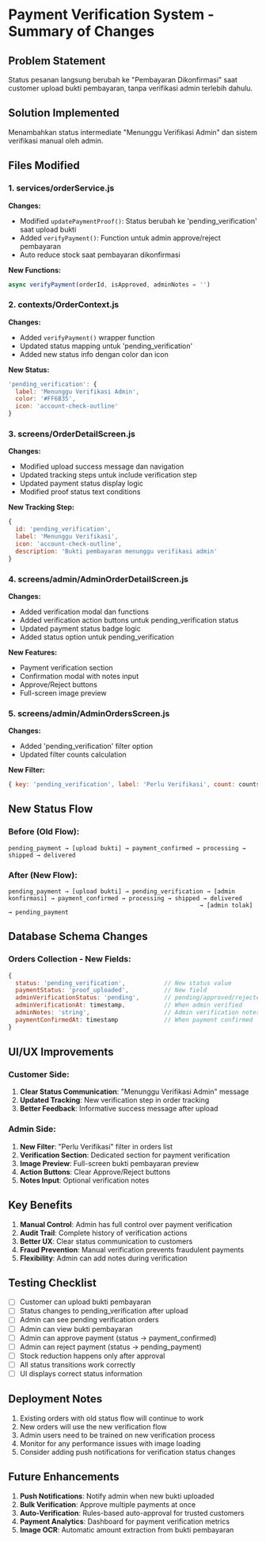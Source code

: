 # Payment Verification System - Summary of Changes

## Problem Statement
Status pesanan langsung berubah ke "Pembayaran Dikonfirmasi" saat customer upload bukti pembayaran, tanpa verifikasi admin terlebih dahulu.

## Solution Implemented
Menambahkan status intermediate "Menunggu Verifikasi Admin" dan sistem verifikasi manual oleh admin.

## Files Modified

### 1. services/orderService.js
**Changes:**
- Modified `updatePaymentProof()`: Status berubah ke 'pending_verification' saat upload bukti
- Added `verifyPayment()`: Function untuk admin approve/reject pembayaran
- Auto reduce stock saat pembayaran dikonfirmasi

**New Functions:**
```javascript
async verifyPayment(orderId, isApproved, adminNotes = '')
```

### 2. contexts/OrderContext.js
**Changes:**
- Added `verifyPayment()` wrapper function
- Updated status mapping untuk 'pending_verification'
- Added new status info dengan color dan icon

**New Status:**
```javascript
'pending_verification': {
  label: 'Menunggu Verifikasi Admin',
  color: '#FF6B35',
  icon: 'account-check-outline'
}
```

### 3. screens/OrderDetailScreen.js
**Changes:**
- Modified upload success message dan navigation
- Updated tracking steps untuk include verification step
- Updated payment status display logic
- Modified proof status text conditions

**New Tracking Step:**
```javascript
{ 
  id: 'pending_verification', 
  label: 'Menunggu Verifikasi', 
  icon: 'account-check-outline',
  description: 'Bukti pembayaran menunggu verifikasi admin'
}
```

### 4. screens/admin/AdminOrderDetailScreen.js
**Changes:**
- Added verification modal dan functions
- Added verification action buttons untuk pending_verification status
- Updated payment status badge logic
- Added status option untuk pending_verification

**New Features:**
- Payment verification section
- Confirmation modal with notes input
- Approve/Reject buttons
- Full-screen image preview

### 5. screens/admin/AdminOrdersScreen.js
**Changes:**
- Added 'pending_verification' filter option
- Updated filter counts calculation

**New Filter:**
```javascript
{ key: 'pending_verification', label: 'Perlu Verifikasi', count: counts.pending_verification }
```

## New Status Flow

### Before (Old Flow):
```
pending_payment → [upload bukti] → payment_confirmed → processing → shipped → delivered
```

### After (New Flow):
```
pending_payment → [upload bukti] → pending_verification → [admin konfirmasi] → payment_confirmed → processing → shipped → delivered
                                                      → [admin tolak] → pending_payment
```

## Database Schema Changes

### Orders Collection - New Fields:
```javascript
{
  status: 'pending_verification',           // New status value
  paymentStatus: 'proof_uploaded',          // New field
  adminVerificationStatus: 'pending',       // pending/approved/rejected
  adminVerificationAt: timestamp,           // When admin verified
  adminNotes: 'string',                     // Admin verification notes
  paymentConfirmedAt: timestamp             // When payment confirmed
}
```

## UI/UX Improvements

### Customer Side:
1. **Clear Status Communication**: "Menunggu Verifikasi Admin" message
2. **Updated Tracking**: New verification step in order tracking
3. **Better Feedback**: Informative success message after upload

### Admin Side:
1. **New Filter**: "Perlu Verifikasi" filter in orders list
2. **Verification Section**: Dedicated section for payment verification
3. **Image Preview**: Full-screen bukti pembayaran preview
4. **Action Buttons**: Clear Approve/Reject buttons
5. **Notes Input**: Optional verification notes

## Key Benefits

1. **Manual Control**: Admin has full control over payment verification
2. **Audit Trail**: Complete history of verification actions
3. **Better UX**: Clear status communication to customers
4. **Fraud Prevention**: Manual verification prevents fraudulent payments
5. **Flexibility**: Admin can add notes during verification

## Testing Checklist

- [ ] Customer can upload bukti pembayaran
- [ ] Status changes to pending_verification after upload
- [ ] Admin can see pending verification orders
- [ ] Admin can view bukti pembayaran
- [ ] Admin can approve payment (status → payment_confirmed)
- [ ] Admin can reject payment (status → pending_payment)
- [ ] Stock reduction happens only after approval
- [ ] All status transitions work correctly
- [ ] UI displays correct status information

## Deployment Notes

1. Existing orders with old status flow will continue to work
2. New orders will use the new verification flow
3. Admin users need to be trained on new verification process
4. Monitor for any performance issues with image loading
5. Consider adding push notifications for verification status changes

## Future Enhancements

1. **Push Notifications**: Notify admin when new bukti uploaded
2. **Bulk Verification**: Approve multiple payments at once
3. **Auto-Verification**: Rules-based auto-approval for trusted customers
4. **Payment Analytics**: Dashboard for payment verification metrics
5. **Image OCR**: Automatic amount extraction from bukti pembayaran